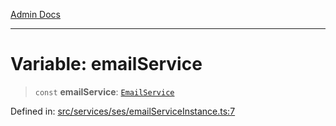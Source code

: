[Admin Docs](/)

***

# Variable: emailService

> `const` **emailService**: [`EmailService`](../../EmailService/classes/EmailService.md)

Defined in: [src/services/ses/emailServiceInstance.ts:7](https://github.com/Sourya07/talawa-api/blob/583d62db9438de398bb9012a4a2617e2cb268b08/src/services/ses/emailServiceInstance.ts#L7)
